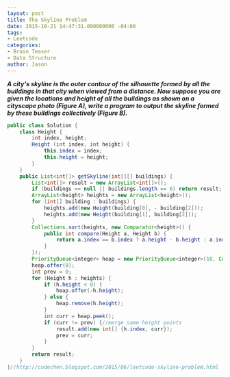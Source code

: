```yaml
---
layout: post
title: The Skyline Problem
date: 2015-10-21 14:47:31.000000000 -04:00
tags:
- Leetcode
categories:
- Brain Teaser
- Data Structure
author: Jason
---
```

<p><strong><em>A city's skyline is the outer contour of the silhouette formed by all the buildings in that city when viewed from a distance. Now suppose you are given the locations and height of all the buildings as shown on a cityscape photo (Figure A), write a program to output the skyline formed by these buildings collectively (Figure B).</em></strong></p>


``` java
public class Solution {
    class Height {
        int index, height;
        Height (int index, int height) {
            this.index = index;
            this.height = height;
        }
    }
    public List<int[]> getSkyline(int[][] buildings) {
        List<int[]> result = new ArrayList<int[]>();
        if (buildings == null || buildings.length == 0) return result;        
        ArrayList<height> heights = new ArrayList<height>();
        for (int[] building : buildings) {
            heights.add(new Height(building[0], - building[2]));
            heights.add(new Height(building[1], building[2]));
        }
        Collections.sort(heights, new Comparator<height>() {
            public int compare(Height a, Height b) {
                return a.index == b.index ? a.height - b.height : a.index - b.index;
            }
        });
        PriorityQueue<integer> heap = new PriorityQueue<integer>(10, Collections.reverseOrder());
        heap.offer(0);
        int prev = 0;
        for (Height h : heights) {
            if (h.height < 0) {
                heap.offer(-h.height);
            } else {
                heap.remove(h.height);
            }
            int curr = heap.peek();
            if (curr != prev) {//merge same height points
                result.add(new int[] {h.index, curr});
                prev = curr;
            }
        }
        return result;
    }
}//http://codechen.blogspot.com/2015/06/leetcode-skyline-problem.html
```
